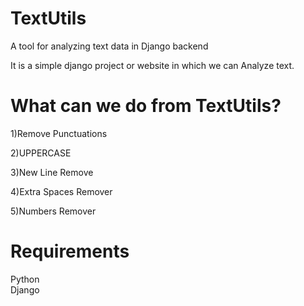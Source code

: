 # TextUtils
A tool for analyzing text data in Django backend

It is a simple django project or website in which we can Analyze text.

# What can we do from TextUtils?
1)Remove Punctuations

2)UPPERCASE

3)New Line Remove

4)Extra Spaces Remover

5)Numbers Remover

# Requirements

Python \
Django

